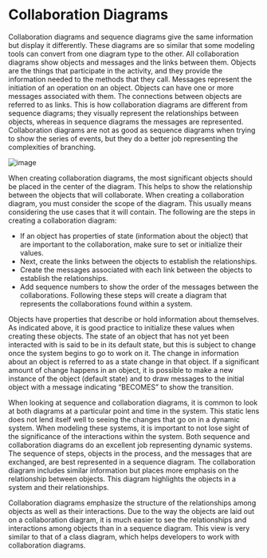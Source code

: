 # Collaboration Diagrams

Collaboration diagrams and sequence diagrams give the same information but display it differently. These diagrams are so similar that some modeling tools can convert from one diagram type to the other. All collaboration diagrams show objects and messages and the links between them. Objects are the things that participate in the activity, and they provide the information needed to the methods that they call. Messages represent the initiation of an operation on an object. Objects can have one or more messages associated with them. The connections between objects are referred to as links. This is how collaboration diagrams are different from sequence diagrams; they visually represent the relationships between objects, whereas in sequence diagrams the messages are represented. Collaboration diagrams are not as good as sequence diagrams when trying to show the series of events, but they do a better job representing the complexities of branching.

![image](https://user-images.githubusercontent.com/73081144/178641802-a57ed87f-8ec0-456d-a70f-b1a2353000f5.png)

When creating collaboration diagrams, the most significant objects should be placed in the center of the diagram. This helps to show the relationship between the objects that will collaborate. When creating a collaboration diagram, you must consider the scope of the diagram. This usually means considering the use cases that it will contain. The following are the steps in creating a collaboration diagram:

- If an object has properties of state (information about the object) that are important to the collaboration, make sure to set or initialize their values.
- Next, create the links between the objects to establish the relationships.
- Create the messages associated with each link between the objects to establish the relationships.
- Add sequence numbers to show the order of the messages between the collaborations.
Following these steps will create a diagram that represents the collaborations found within a system.

Objects have properties that describe or hold information about themselves. As indicated above, it is good practice to initialize these values when creating these objects. The state of an object that has not yet been interacted with is said to be in its default state, but this is subject to change once the system begins to go to work on it. The change in information about an object is referred to as a state change in that object. If a significant amount of change happens in an object, it is possible to make a new instance of the object (default state) and to draw messages to the initial object with a message indicating “BECOMES” to show the transition.

When looking at sequence and collaboration diagrams, it is common to look at both diagrams at a particular point and time in the system. This static lens does not lend itself well to seeing the changes that go on in a dynamic system. When modeling these systems, it is important to not lose sight of the significance of the interactions within the system. Both sequence and collaboration diagrams do an excellent job representing dynamic systems. The sequence of steps, objects in the process, and the messages that are exchanged, are best represented in a sequence diagram. The collaboration diagram includes similar information but places more emphasis on the relationship between objects. This diagram highlights the objects in a system and their relationships.

Collaboration diagrams emphasize the structure of the relationships among objects as well as their interactions. Due to the way the objects are laid out on a collaboration diagram, it is much easier to see the relationships and interactions among objects than in a sequence diagram. This view is very similar to that of a class diagram, which helps developers to work with collaboration diagrams.
